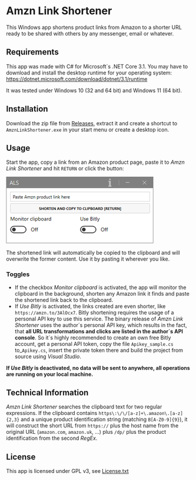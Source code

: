 ﻿# Amzn Link Shortener

This Windows app shortens product links from Amazon to a shorter URL ready to be shared with others by 
any messenger, email or whatever.

## Requirements

This app was made with C# for Microsoft´s .NET Core 3.1. You may have to download and install the 
desktop runtime for your operating system: https://dotnet.microsoft.com/download/dotnet/3.1/runtime

It was tested under Windows 10 (32 and 64 bit) and Windows 11 (64 bit). 

## Installation

Download the zip file from [Releases](https://github.com/elpatron68/AmznLinkShortener/releases/latest), 
extract it and create a shortcut to `AmznLinkShortener.exe` in your start menu or create a desktop icon.

## Usage

Start the app, copy a link from an Amazon product page, paste it to *Amzn Link Shortener* and hit `RETURN` 
or click the button:

![Animated GIF showing usage](usage.gif)

The shortened link will automatically be copied to the clipboard and will overwrite the former content. 
Use it by pasting it wherever you like.

### Toggles

- If the checkbox *Monitor clipboard* is activated, the app will monitor the clipboard in the background, 
shorten any Amazon link it finds and paste the shortened link back to the clipboard.
- If *Use Bitly* is activated, the links created are even shorter, like `https://amzn.to/3AlOcx7`. 
Bitly shortening requires the usage of a personal API key to use this service. The binary release of 
*Amzn Link Shortener* uses the author´s personal API key, which results in the fact, that 
**all URL transformations and clicks are listed in the author´s API console**. So it´s highly recommended 
to create an own free Bitly account, get a personal API token, copy the file `Apikey_sample.cs` 
to_`Apikey.cs`, insert the private token there and build the project from source using *Visual Studio*.

**If *Use Bitly* is deactivated, no data will be sent to anywhere, all operations are running on your 
local machine.**

## Technical Information

*Amzn Link Shortener* searches the clipboard text for two regular expressions. 
If the clipboard contains `https\:\/\/[a-z]+\.amazon\.[a-z]{2,3}` and a unique product 
identification string (matching `B[A-Z0-9]{9}`), it will construct the short URL from `https://` plus 
the host name from the original URL (`amazon.com`, `amazon.uk`, ...) plus `/dp/` plus 
the product identification from the second *RegEx*.

## License

This app is licensed under GPL v3, see [License.txt](License.txt)